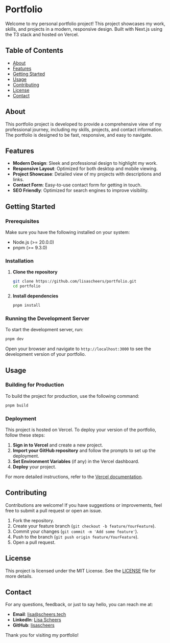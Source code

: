 # Portfolio

Welcome to my personal portfolio project! This project showcases my work, skills, and projects in a modern, responsive design. Built with Next.js using the T3 stack and hosted on Vercel.

## Table of Contents

- [About](#about)
- [Features](#features)
- [Getting Started](#getting-started)
- [Usage](#usage)
- [Contributing](#contributing)
- [License](#license)
- [Contact](#contact)

## About

This portfolio project is developed to provide a comprehensive view of my professional journey, including my skills, projects, and contact information. The portfolio is designed to be fast, responsive, and easy to navigate.

## Features

- **Modern Design**: Sleek and professional design to highlight my work.
- **Responsive Layout**: Optimized for both desktop and mobile viewing.
- **Project Showcase**: Detailed view of my projects with descriptions and links.
- **Contact Form**: Easy-to-use contact form for getting in touch.
- **SEO Friendly**: Optimized for search engines to improve visibility.

## Getting Started

### Prerequisites

Make sure you have the following installed on your system:

- Node.js (>= 20.0.0)
- pnpm (>= 9.3.0)

### Installation

1. **Clone the repository**

   ```bash
   git clone https://github.com/lisascheers/portfolio.git
   cd portfolio
   ```

2. **Install dependencies**

   ```bash
   pnpm install
   ```

### Running the Development Server

To start the development server, run:

```bash
pnpm dev
```

Open your browser and navigate to `http://localhost:3000` to see the development version of your portfolio.

## Usage

### Building for Production

To build the project for production, use the following command:

```bash
pnpm build
```

### Deployment

This project is hosted on Vercel. To deploy your version of the portfolio, follow these steps:

1. **Sign in to Vercel** and create a new project.
2. **Import your GitHub repository** and follow the prompts to set up the deployment.
3. **Set Environment Variables** (if any) in the Vercel dashboard.
4. **Deploy** your project.

For more detailed instructions, refer to the [Vercel documentation](https://vercel.com/docs).

## Contributing

Contributions are welcome! If you have suggestions or improvements, feel free to submit a pull request or open an issue.

1. Fork the repository.
2. Create your feature branch (`git checkout -b feature/YourFeature`).
3. Commit your changes (`git commit -m 'Add some feature'`).
4. Push to the branch (`git push origin feature/YourFeature`).
5. Open a pull request.

## License

This project is licensed under the MIT License. See the [LICENSE](LICENSE) file for more details.

## Contact

For any questions, feedback, or just to say hello, you can reach me at:

- **Email**: [lisa@scheers.tech](mailto:lisa@scheers.tech)
- **LinkedIn**: [Lisa Scheers](https://www.linkedin.com/in/lisascheers)
- **GitHub**: [lisascheers](https://github.com/lisascheers)

Thank you for visiting my portfolio!
